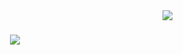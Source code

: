 <img align="right" src="https://visitor-badge.laobi.icu/badge?page_id=AkshayTeja.AkshayTeja" />

<h1 align="center">
    <img src="https://readme-typing-svg.herokuapp.com/?font=Righteous&size=35&center=true&vCenter=true&width=500&height=70&duration=4000&lines=Hi+There!+👋;+I'm+Pedro+Muniz!;" />
</h1>

